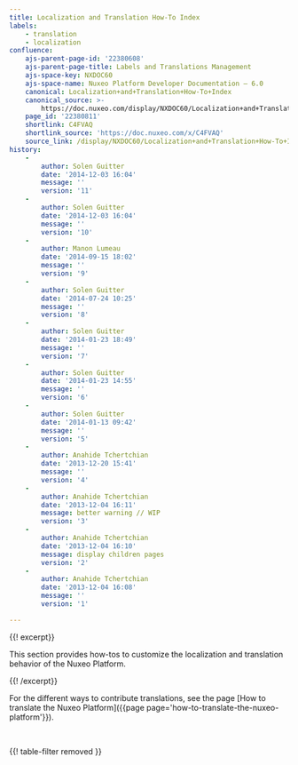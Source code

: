 ```yaml
---
title: Localization and Translation How-To Index
labels:
    - translation
    - localization
confluence:
    ajs-parent-page-id: '22380608'
    ajs-parent-page-title: Labels and Translations Management
    ajs-space-key: NXDOC60
    ajs-space-name: Nuxeo Platform Developer Documentation — 6.0
    canonical: Localization+and+Translation+How-To+Index
    canonical_source: >-
        https://doc.nuxeo.com/display/NXDOC60/Localization+and+Translation+How-To+Index
    page_id: '22380811'
    shortlink: C4FVAQ
    shortlink_source: 'https://doc.nuxeo.com/x/C4FVAQ'
    source_link: /display/NXDOC60/Localization+and+Translation+How-To+Index
history:
    - 
        author: Solen Guitter
        date: '2014-12-03 16:04'
        message: ''
        version: '11'
    - 
        author: Solen Guitter
        date: '2014-12-03 16:04'
        message: ''
        version: '10'
    - 
        author: Manon Lumeau
        date: '2014-09-15 18:02'
        message: ''
        version: '9'
    - 
        author: Solen Guitter
        date: '2014-07-24 10:25'
        message: ''
        version: '8'
    - 
        author: Solen Guitter
        date: '2014-01-23 18:49'
        message: ''
        version: '7'
    - 
        author: Solen Guitter
        date: '2014-01-23 14:55'
        message: ''
        version: '6'
    - 
        author: Solen Guitter
        date: '2014-01-13 09:42'
        message: ''
        version: '5'
    - 
        author: Anahide Tchertchian
        date: '2013-12-20 15:41'
        message: ''
        version: '4'
    - 
        author: Anahide Tchertchian
        date: '2013-12-04 16:11'
        message: better warning // WIP
        version: '3'
    - 
        author: Anahide Tchertchian
        date: '2013-12-04 16:10'
        message: display children pages
        version: '2'
    - 
        author: Anahide Tchertchian
        date: '2013-12-04 16:08'
        message: ''
        version: '1'

---
```

{{! excerpt}}

This section provides how-tos to customize the localization and translation behavior of the Nuxeo Platform.

{{! /excerpt}}

For the different ways to contribute translations, see the page [How to translate the Nuxeo Platform]({{page page='how-to-translate-the-nuxeo-platform'}}).&nbsp;

&nbsp;

{{! table-filter removed }}